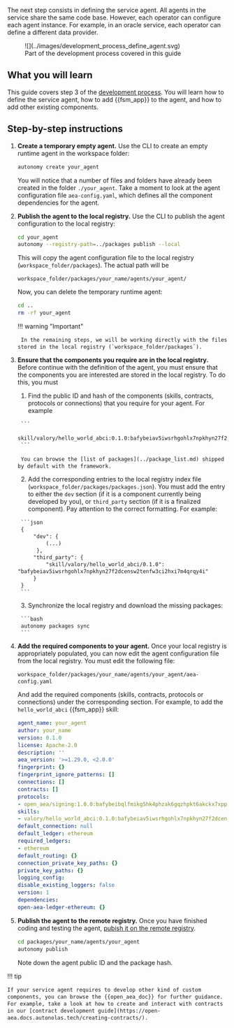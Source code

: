 The next step consists in defining the service agent. All agents in the service share the same code base.
However, each operator can configure each agent instance. For example, in an oracle service,
each operator can define a different data provider.

<figure markdown>
![](../images/development_process_define_agent.svg)
<figcaption>Part of the development process covered in this guide</figcaption>
</figure>

## What you will learn

This guide covers step 3 of the [development process](./overview_of_the_development_process.md). You will learn how to define the service agent, how to add {{fsm_app}} to the agent, and how to add other existing components.

## Step-by-step instructions

1. **Create a temporary empty agent.** Use the CLI to create an empty runtime agent in the workspace folder:

    ```bash
    autonomy create your_agent
    ```

    You will notice that a number of files and folders have already been created in the folder `./your_agent`. Take a moment to look at the agent configuration file `aea-config.yaml`, which defines all the component dependencies for the agent.

2. **Publish the agent to the local registry.** Use the CLI to publish the agent configuration to the local registry:

    ```bash
    cd your_agent
    autonomy --registry-path=../packages publish --local
    ```

    This will copy the agent configuration file to the local registry (`workspace_folder/packages`). The actual path will be

    ```
    workspace_folder/packages/your_name/agents/your_agent/
    ```

    Now, you can delete the temporary runtime agent:

    ```bash
    cd ..
    rm -rf your_agent
    ```

    !!! warning "Important"

        In the remaining steps, we will be working directly with the files stored in the local registry (`workspace_folder/packages`).

3. **Ensure that the components you require are in the local registry.** Before continue with the definition of the agent, you must ensure that the components you are interested are stored in the local registry. To do this, you must

      1. Find the public ID and hash of the components (skills, contracts, protocols or connections) that you require for your agent. For example

        ```
        skill/valory/hello_world_abci:0.1.0:bafybeiav5iwsrhgohlx7npkhyn27f2dcensw2tenfw3ci2hxi7m4qrqy4i
        ```

        You can browse the [list of packages](../package_list.md) shipped by default with the framework.

      2. Add the corresponding entries to the local registry index file (`workspace_folder/packages/packages.json`). You must add the entry to either the `dev` section (if it is a component currently being developed by you), or `third_party` section (if it is a finalized component). Pay attention to the correct formatting. For example:

        ```json
        {
            "dev": {
                (...)
             },
            "third_party": {
                "skill/valory/hello_world_abci/0.1.0": "bafybeiav5iwsrhgohlx7npkhyn27f2dcensw2tenfw3ci2hxi7m4qrqy4i"
            }
        }        
        ```

      3. Synchronize the local registry and download the missing packages:

        ```bash
        autonomy packages sync
        ```

4. **Add the required components to your agent.** Once your local registry is appropriately populated, you can now edit the agent configuration file from the local registry. You must edit the following file:

    ```
    workspace_folder/packages/your_name/agents/your_agent/aea-config.yaml
    ```

    And add the required components (skills, contracts, protocols or connections) under the corresponding section. For example, to add the `hello_world_abci` {{fsm_app}} skill:

    ```yaml
    agent_name: your_agent
    author: your_name
    version: 0.1.0
    license: Apache-2.0
    description: ''
    aea_version: '>=1.29.0, <2.0.0'
    fingerprint: {}
    fingerprint_ignore_patterns: []
    connections: []
    contracts: []
    protocols:
    - open_aea/signing:1.0.0:bafybeibqlfmikg5hk4phzak6gqzhpkt6akckx7xppbp53mvwt6r73h7tk4
    skills:
    - valory/hello_world_abci:0.1.0:bafybeiav5iwsrhgohlx7npkhyn27f2dcensw2tenfw3ci2hxi7m4qrqy4i
    default_connection: null
    default_ledger: ethereum
    required_ledgers:
    - ethereum
    default_routing: {}
    connection_private_key_paths: {}
    private_key_paths: {}
    logging_config:
    disable_existing_loggers: false
    version: 1
    dependencies:
    open-aea-ledger-ethereum: {}
    ```

5. **Publish the agent to the remote registry.** Once you have finished coding and testing the agent, [pubish it on the remote registry](./publish_fetch_packages.md#publish-an-agent-on-a-registry).

    ```bash
    cd packages/your_name/agents/your_agent
    autonomy publish
    ```

    Note down the agent public ID and the package hash.

!!! tip

    If your service agent requires to develop other kind of custom components, you can browse the {{open_aea_doc}} for further guidance. For example, take a look at how to create and interact with contracts in our [contract development guide](https://open-aea.docs.autonolas.tech/creating-contracts/).

